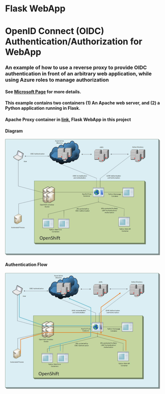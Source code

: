 # Flask WebApp
# OpenID Connect (OIDC) Authentication/Authorization for WebApp
### An example of how to use a reverse proxy to provide OIDC authentication in front of an arbitrary web application, while using Azure roles to manage authorization
#### See [Microsoft Page](https://docs.microsoft.com/en-us/azure/active-directory/develop/v1-protocols-openid-connect-code) for more details.

#### This example contains two containers (1) An Apache web server, and (2) a Python application running in Flask.
#### Apache Proxy container in [link](), Flask WebApp in this project

#### Diagram
![diagram](Container_Applications.jpg)

#### Authentication Flow
![diagram](Container_Applications_auth.jpg)
